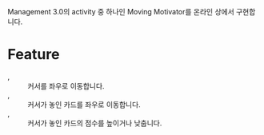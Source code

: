 Management 3.0의 activity 중 하나인 Moving Motivator를 온라인 상에서 구현합니다.

# Feature

<dl>
<dt><Left>, <Right></dt>
<dd>커서를 좌우로 이동합니다.</dd>

<dt><Ctrl-Left>, <Ctrl-Right></dt>
<dd>커서가 놓인 카드를 좌우로 이동합니다.</dd>

<dt><Up>, <Down></dt>
<dd>커서가 놓인 카드의 점수를 높이거나 낮춥니다.</dd>
</dl>
